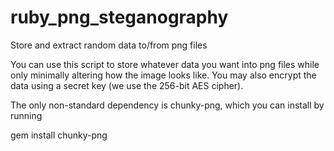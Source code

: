 # ruby_png_steganography

Store and extract random data to/from png files

You can use this script to store whatever data you want into png files while only minimally altering how the image looks like. You may also encrypt the data using a secret key (we use the 256-bit AES cipher).

The only non-standard dependency is chunky-png, which you can install by running

  gem install chunky-png
